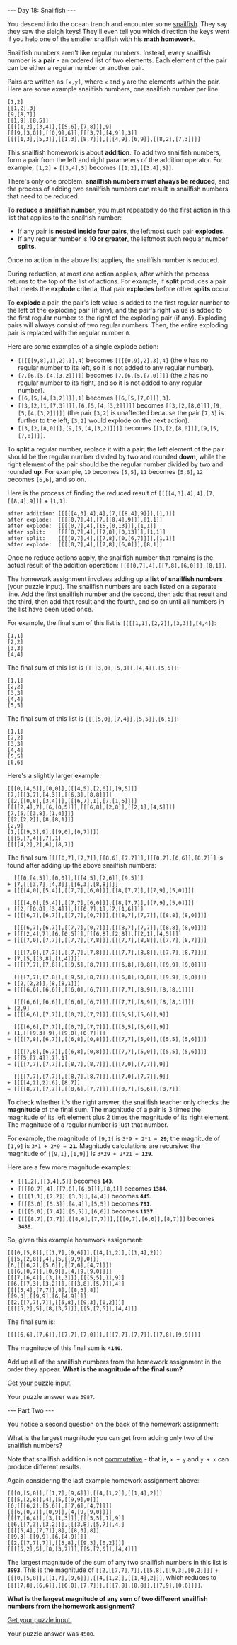--- Day 18: Snailfish ---

You descend into the ocean trench and encounter some [snailfish](https://en.wikipedia.org/wiki/Snailfish). They say they saw the sleigh keys! They'll even tell you which direction the keys went if you help one of the smaller snailfish with his **math homework**.

Snailfish numbers aren't like regular numbers. Instead, every snailfish number is a **pair** - an ordered list of two elements. Each element of the pair can be either a regular number or another pair.

Pairs are written as `[x,y]`, where `x` and `y` are the elements within the pair. Here are some example snailfish numbers, one snailfish number per line:

    [1,2]
    [[1,2],3]
    [9,[8,7]]
    [[1,9],[8,5]]
    [[[[1,2],[3,4]],[[5,6],[7,8]]],9]
    [[[9,[3,8]],[[0,9],6]],[[[3,7],[4,9]],3]]
    [[[[1,3],[5,3]],[[1,3],[8,7]]],[[[4,9],[6,9]],[[8,2],[7,3]]]]

This snailfish homework is about **addition**. To add two snailfish numbers, form a pair from the left and right parameters of the addition operator. For example, `[1,2]` + `[[3,4],5]` becomes `[[1,2],[[3,4],5]]`.

There's only one problem: **snailfish numbers must always be reduced**, and the process of adding two snailfish numbers can result in snailfish numbers that need to be reduced.

To **reduce a snailfish number**, you must repeatedly do the first action in this list that applies to the snailfish number:

- If any pair is **nested inside four pairs**, the leftmost such pair **explodes**.
- If any regular number is **10 or greater**, the leftmost such regular number **splits**.

Once no action in the above list applies, the snailfish number is reduced.

During reduction, at most one action applies, after which the process returns to the top of the list of actions. For example, if **split** produces a pair that meets the **explode** criteria, that pair **explodes** before other **splits** occur.

To **explode** a pair, the pair's left value is added to the first regular number to the left of the exploding pair (if any), and the pair's right value is added to the first regular number to the right of the exploding pair (if any). Exploding pairs will always consist of two regular numbers. Then, the entire exploding pair is replaced with the regular number `0`.

Here are some examples of a single explode action:

- `[[[[[9,8],1],2],3],4]` becomes `[[[[0,9],2],3],4]` (the `9` has no regular number to its left, so it is not added to any regular number).
- `[7,[6,[5,[4,[3,2]]]]]` becomes `[7,[6,[5,[7,0]]]]` (the `2` has no regular number to its right, and so it is not added to any regular number).
- `[[6,[5,[4,[3,2]]]],1]` becomes `[[6,[5,[7,0]]],3]`.
- `[[3,[2,[1,[7,3]]]],[6,[5,[4,[3,2]]]]]` becomes `[[3,[2,[8,0]]],[9,[5,[4,[3,2]]]]]` (the pair `[3,2]` is unaffected because the pair `[7,3]` is further to the left; `[3,2]` would explode on the next action).
- `[[3,[2,[8,0]]],[9,[5,[4,[3,2]]]]]` becomes `[[3,[2,[8,0]]],[9,[5,[7,0]]]]`.

To **split** a regular number, replace it with a pair; the left element of the pair should be the regular number divided by two and rounded **down**, while the right element of the pair should be the regular number divided by two and rounded **up**. For example, `10` becomes `[5,5]`, `11` becomes `[5,6]`, `12` becomes `[6,6]`, and so on.

Here is the process of finding the reduced result of `[[[[4,3],4],4],[7,[[8,4],9]]]` + `[1,1]`:

    after addition: [[[[[4,3],4],4],[7,[[8,4],9]]],[1,1]]
    after explode:  [[[[0,7],4],[7,[[8,4],9]]],[1,1]]
    after explode:  [[[[0,7],4],[15,[0,13]]],[1,1]]
    after split:    [[[[0,7],4],[[7,8],[0,13]]],[1,1]]
    after split:    [[[[0,7],4],[[7,8],[0,[6,7]]]],[1,1]]
    after explode:  [[[[0,7],4],[[7,8],[6,0]]],[8,1]]

Once no reduce actions apply, the snailfish number that remains is the actual result of the addition operation: `[[[[0,7],4],[[7,8],[6,0]]],[8,1]]`.

The homework assignment involves adding up a **list of snailfish numbers** (your puzzle input). The snailfish numbers are each listed on a separate line. Add the first snailfish number and the second, then add that result and the third, then add that result and the fourth, and so on until all numbers in the list have been used once.

For example, the final sum of this list is `[[[[1,1],[2,2]],[3,3]],[4,4]]`:

    [1,1]
    [2,2]
    [3,3]
    [4,4]

The final sum of this list is `[[[[3,0],[5,3]],[4,4]],[5,5]]`:

    [1,1]
    [2,2]
    [3,3]
    [4,4]
    [5,5]

The final sum of this list is `[[[[5,0],[7,4]],[5,5]],[6,6]]`:

    [1,1]
    [2,2]
    [3,3]
    [4,4]
    [5,5]
    [6,6]

Here's a slightly larger example:

    [[[0,[4,5]],[0,0]],[[[4,5],[2,6]],[9,5]]]
    [7,[[[3,7],[4,3]],[[6,3],[8,8]]]]
    [[2,[[0,8],[3,4]]],[[[6,7],1],[7,[1,6]]]]
    [[[[2,4],7],[6,[0,5]]],[[[6,8],[2,8]],[[2,1],[4,5]]]]
    [7,[5,[[3,8],[1,4]]]]
    [[2,[2,2]],[8,[8,1]]]
    [2,9]
    [1,[[[9,3],9],[[9,0],[0,7]]]]
    [[[5,[7,4]],7],1]
    [[[[4,2],2],6],[8,7]]

The final sum `[[[[8,7],[7,7]],[[8,6],[7,7]]],[[[0,7],[6,6]],[8,7]]]` is found after adding up the above snailfish numbers:

      [[[0,[4,5]],[0,0]],[[[4,5],[2,6]],[9,5]]]
    + [7,[[[3,7],[4,3]],[[6,3],[8,8]]]]
    = [[[[4,0],[5,4]],[[7,7],[6,0]]],[[8,[7,7]],[[7,9],[5,0]]]]

      [[[[4,0],[5,4]],[[7,7],[6,0]]],[[8,[7,7]],[[7,9],[5,0]]]]
    + [[2,[[0,8],[3,4]]],[[[6,7],1],[7,[1,6]]]]
    = [[[[6,7],[6,7]],[[7,7],[0,7]]],[[[8,7],[7,7]],[[8,8],[8,0]]]]

      [[[[6,7],[6,7]],[[7,7],[0,7]]],[[[8,7],[7,7]],[[8,8],[8,0]]]]
    + [[[[2,4],7],[6,[0,5]]],[[[6,8],[2,8]],[[2,1],[4,5]]]]
    = [[[[7,0],[7,7]],[[7,7],[7,8]]],[[[7,7],[8,8]],[[7,7],[8,7]]]]

      [[[[7,0],[7,7]],[[7,7],[7,8]]],[[[7,7],[8,8]],[[7,7],[8,7]]]]
    + [7,[5,[[3,8],[1,4]]]]
    = [[[[7,7],[7,8]],[[9,5],[8,7]]],[[[6,8],[0,8]],[[9,9],[9,0]]]]

      [[[[7,7],[7,8]],[[9,5],[8,7]]],[[[6,8],[0,8]],[[9,9],[9,0]]]]
    + [[2,[2,2]],[8,[8,1]]]
    = [[[[6,6],[6,6]],[[6,0],[6,7]]],[[[7,7],[8,9]],[8,[8,1]]]]

      [[[[6,6],[6,6]],[[6,0],[6,7]]],[[[7,7],[8,9]],[8,[8,1]]]]
    + [2,9]
    = [[[[6,6],[7,7]],[[0,7],[7,7]]],[[[5,5],[5,6]],9]]

      [[[[6,6],[7,7]],[[0,7],[7,7]]],[[[5,5],[5,6]],9]]
    + [1,[[[9,3],9],[[9,0],[0,7]]]]
    = [[[[7,8],[6,7]],[[6,8],[0,8]]],[[[7,7],[5,0]],[[5,5],[5,6]]]]

      [[[[7,8],[6,7]],[[6,8],[0,8]]],[[[7,7],[5,0]],[[5,5],[5,6]]]]
    + [[[5,[7,4]],7],1]
    = [[[[7,7],[7,7]],[[8,7],[8,7]]],[[[7,0],[7,7]],9]]

      [[[[7,7],[7,7]],[[8,7],[8,7]]],[[[7,0],[7,7]],9]]
    + [[[[4,2],2],6],[8,7]]
    = [[[[8,7],[7,7]],[[8,6],[7,7]]],[[[0,7],[6,6]],[8,7]]]

To check whether it's the right answer, the snailfish teacher only checks the **magnitude** of the final sum. The magnitude of a pair is 3 times the magnitude of its left element plus 2 times the magnitude of its right element. The magnitude of a regular number is just that number.

For example, the magnitude of `[9,1]` is `3*9 + 2*1 = `**`29`**; the magnitude of `[1,9]` is `3*1 + 2*9 = `**`21`**. Magnitude calculations are recursive: the magnitude of `[[9,1],[1,9]]` is `3*29 + 2*21 = `**`129`**.

Here are a few more magnitude examples:

- `[[1,2],[[3,4],5]]` becomes **`143`**.
- `[[[[0,7],4],[[7,8],[6,0]]],[8,1]]` becomes **`1384`**.
- `[[[[1,1],[2,2]],[3,3]],[4,4]]` becomes **`445`**.
- `[[[[3,0],[5,3]],[4,4]],[5,5]]` becomes **`791`**.
- `[[[[5,0],[7,4]],[5,5]],[6,6]]` becomes **`1137`**.
- `[[[[8,7],[7,7]],[[8,6],[7,7]]],[[[0,7],[6,6]],[8,7]]]` becomes **`3488`**.

So, given this example homework assignment:

    [[[0,[5,8]],[[1,7],[9,6]]],[[4,[1,2]],[[1,4],2]]]
    [[[5,[2,8]],4],[5,[[9,9],0]]]
    [6,[[[6,2],[5,6]],[[7,6],[4,7]]]]
    [[[6,[0,7]],[0,9]],[4,[9,[9,0]]]]
    [[[7,[6,4]],[3,[1,3]]],[[[5,5],1],9]]
    [[6,[[7,3],[3,2]]],[[[3,8],[5,7]],4]]
    [[[[5,4],[7,7]],8],[[8,3],8]]
    [[9,3],[[9,9],[6,[4,9]]]]
    [[2,[[7,7],7]],[[5,8],[[9,3],[0,2]]]]
    [[[[5,2],5],[8,[3,7]]],[[5,[7,5]],[4,4]]]

The final sum is:

    [[[[6,6],[7,6]],[[7,7],[7,0]]],[[[7,7],[7,7]],[[7,8],[9,9]]]]

The magnitude of this final sum is **`4140`**.

Add up all of the snailfish numbers from the homework assignment in the order they appear. **What is the magnitude of the final sum?**

[Get your puzzle input.](Input/PuzzleInput.txt)

Your puzzle answer was `3987`.

--- Part Two ---

You notice a second question on the back of the homework assignment:

What is the largest magnitude you can get from adding only two of the snailfish numbers?

Note that snailfish addition is not [commutative](https://en.wikipedia.org/wiki/Commutative_property) - that is, `x + y` and `y + x` can produce different results.

Again considering the last example homework assignment above:

    [[[0,[5,8]],[[1,7],[9,6]]],[[4,[1,2]],[[1,4],2]]]
    [[[5,[2,8]],4],[5,[[9,9],0]]]
    [6,[[[6,2],[5,6]],[[7,6],[4,7]]]]
    [[[6,[0,7]],[0,9]],[4,[9,[9,0]]]]
    [[[7,[6,4]],[3,[1,3]]],[[[5,5],1],9]]
    [[6,[[7,3],[3,2]]],[[[3,8],[5,7]],4]]
    [[[[5,4],[7,7]],8],[[8,3],8]]
    [[9,3],[[9,9],[6,[4,9]]]]
    [[2,[[7,7],7]],[[5,8],[[9,3],[0,2]]]]
    [[[[5,2],5],[8,[3,7]]],[[5,[7,5]],[4,4]]]

The largest magnitude of the sum of any two snailfish numbers in this list is **`3993`**. This is the magnitude of `[[2,[[7,7],7]],[[5,8],[[9,3],[0,2]]]]` + `[[[0,[5,8]],[[1,7],[9,6]]],[[4,[1,2]],[[1,4],2]]]`, which reduces to `[[[[7,8],[6,6]],[[6,0],[7,7]]],[[[7,8],[8,8]],[[7,9],[0,6]]]]`.

**What is the largest magnitude of any sum of two different snailfish numbers from the homework assignment?**

[Get your puzzle input.](Input/PuzzleInput.txt)

Your puzzle answer was `4500`.
